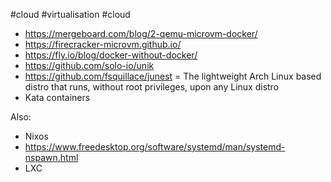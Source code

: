 #cloud #virtualisation #cloud 

- https://mergeboard.com/blog/2-qemu-microvm-docker/
- https://firecracker-microvm.github.io/
- https://fly.io/blog/docker-without-docker/
- https://github.com/solo-io/unik
- https://github.com/fsquillace/junest = The lightweight Arch Linux based distro that runs, without root privileges, upon any Linux distro
- Kata containers

Also: 
- Nixos
- https://www.freedesktop.org/software/systemd/man/systemd-nspawn.html
- LXC